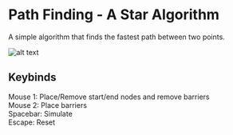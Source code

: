 <!-- HEADER -->
# Path Finding - A Star Algorithm
A simple algorithm that finds the fastest path between two points.

![alt text](https://i.imgur.com/NYg3Ic9.png "Preview image")

<!-- KEYBINDS -->
## Keybinds
Mouse 1: Place/Remove start/end nodes and remove barriers<br/>
Mouse 2: Place barriers<br/>
Spacebar: Simulate<br/>
Escape: Reset